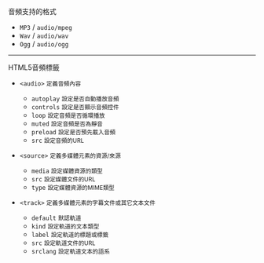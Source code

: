 音頻支持的格式

- `MP3` / `audio/mpeg`
- `Wav` / `audio/wav`
- `Ogg` / `audio/ogg`

---

HTML5音頻標籤
- `<audio>` <small>定義音頻內容</small>
	- `autoplay` <small>設定是否自動播放音頻</small>
	- `controls` <small>設定是否顯示音頻控件</small>
	- `loop` <small>設定音頻是否循環播放</small>
	- `muted` <small>設定音頻是否為靜音</small>
	- `preload` <small>設定是否預先載入音頻</small>
	- `src` <small>設定音頻的URL</small>

- `<source>` <small>定義多媒體元素的資源/來源</small>
	- `media` <small>設定媒體資源的類型</small>
	- `src` <small>設定媒體文件的URL</small>
	- `type` <small>設定媒體資源的MIME類型</small>

- `<track>` <small>定義多媒體元素的字幕文件或其它文本文件</small>
	- `default` <small>默認軌道</small>
	- `kind` <small>設定軌道的文本類型</small>
	- `label` <small>設定軌道的標題或標籤</small>
	- `src` <small>設定軌道文件的URL</small>
	- `srclang` <small>設定軌道文本的語系</small>